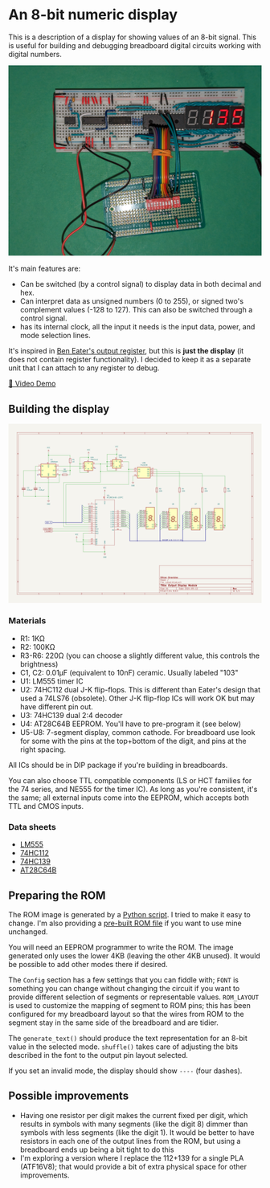 # An 8-bit numeric display

This is a description of a display for showing values of an 8-bit signal. This is useful
for building and debugging breadboard digital circuits working with digital numbers.

![Picture of module](docs/pictures/module.jpg)

It's main features are:

* Can be switched (by a control signal) to display data in both decimal and hex.
* Can interpret data as unsigned numbers (0 to 255), or signed two's complement values (-128 to 127).
  This can also be switched through a control signal.
* has its internal clock, all the input it needs is the input data, power, and mode selection
  lines.

It's inspired in [Ben Eater's output register](https://eater.net/8bit/output), but this
is **just the display** (it does not contain register functionality). I decided to keep
it as a separate unit that I can attach to any register to debug.

[🎥 Video Demo](https://youtube.com/shorts/chPcDeSRnCQ?feature=share)


## Building the display

[![Schematic](schematic/schematic.png)](schematic/schematic.png)

### Materials

* R1: 1KΩ
* R2: 100KΩ
* R3-R6: 220Ω (you can choose a slightly different value, this controls the brightness)
* C1, C2: 0.01µF (equivalent to 10nF) ceramic. Usually labeled "103"
* U1: LM555 timer IC
* U2: 74HC112 dual J-K flip-flops. This is different than Eater's design that used a 
  74LS76 (obsolete). Other J-K flip-flop ICs will work OK but may have different pin out.
* U3: 74HC139 dual 2:4 decoder
* U4: AT28C64B EEPROM. You'll have to pre-program it (see below)
* U5-U8: 7-segment display, common cathode. For breadboard use look for some with the
  pins at the top+bottom of the digit, and pins at the right spacing.

All ICs should be in DIP package if you're building in breadboards.

You can also choose TTL compatible components (LS or HCT families for the 74 series, and
NE555 for the timer IC). As long as you're consistent, it's the same; all external
inputs come into the EEPROM, which accepts both TTL and CMOS inputs.

### Data sheets

* [LM555](https://www.ti.com/lit/ds/symlink/lmc555.pdf)
* [74HC112](https://www.ti.com/lit/ds/symlink/sn74hc112.pdf)
* [74HC139](https://www.ti.com/lit/ds/symlink/sn74hc139.pdf)
* [AT28C64B](https://ww1.microchip.com/downloads/en/devicedoc/doc0001h.pdf)

## Preparing the ROM

The ROM image is generated by a [Python script](https://github.com/siliconchronicles/output-module/blob/main/mkrom.py). I tried to make it
easy to change. I'm also providing a [pre-built ROM file](output.bin) if you want to use mine unchanged.

You will need an EEPROM programmer to write the ROM. The image generated only uses the lower 4KB (leaving the other 4KB unused). It would
be possible to add other modes there if desired.

The `Config` section has a few settings that you can fiddle with; `FONT` is something you
can change without changing the circuit if you want to provide different selection of
segments or representable values. `ROM_LAYOUT` is used to customize the mapping of
segment to ROM pins; this has been configured for my breadboard layout so that the wires
from ROM to the segment stay in the same side of the breadboard and are tidier.

The `generate_text()` should produce the text representation for an 8-bit value in the
selected mode. `shuffle()` takes care of adjusting the bits described in the font to the
output pin layout selected.

If you set an invalid mode, the display should show `----` (four dashes).

## Possible improvements

* Having one resistor per digit makes the current fixed per digit, which results in symbols
  with many segments (like the digit 8) dimmer than symbols with less segments (like the
  digit 1). It would be better to have resistors in each one of the output lines from the
  ROM, but using a breadboard ends up being a bit tight to do this
* I'm exploring a version where I replace the 112+139 for a single PLA (ATF16V8); that
  would provide a bit of extra physical space for other improvements.

